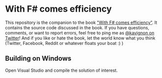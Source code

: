 # With F# comes efficiency

This repository is the companion to the book
["With F# comes efficiency"](https://leanpub.com/withfcomesefficiency).
It contains the source code discussed in the book. If you have questions,
comments, or want to report errors, feel free to ping me as
[@kavignon on Twitter](https://twitter.com/kavignon)! And if you like or
hate the book, let the world know what you think (Twitter, Facebook, Reddit or whatever floats your boat :) )

## Building on Windows

Open Visual Studio and compile the solution of interest.
